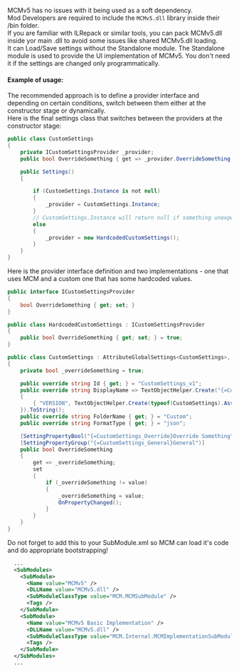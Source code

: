 MCMv5 has no issues with it being used as a soft dependency.  
Mod Developers are required to include the ``MCMv5.dll`` library inside their /bin folder.  
If you are familiar with ILRepack or similar tools, you can pack MCMv5.dll inside yor main .dll to avoid some issues like shared MCMv5.dll loading.  
It can Load/Save settings without the Standalone module. The Standalone module is used to provide the UI implementation of MCMv5. You don't need it if the settings are changed only programmatically.  

#### Example of usage:
The recommended approach is to define a provider interface and depending on certain conditions, switch between them either at the constructor stage or dynamically.  
Here is the final settings class that switches between the providers at the constructor stage:
```csharp
public class CustomSettings
{
    private ICustomSettingsProvider _provider;
    public bool OverrideSomething { get => _provider.OverrideSomething; set => _provider.OverrideSomething = value; }

    public Settings()
    {

        if (CustomSettings.Instance is not null)
        {
            _provider = CustomSettings.Instance;
        }
        // CustomSettings.Instance will return null if something unexpected happened.
        else
        {
            _provider = new HardcodedCustomSettings();
        }
    }
}
```

Here is the provider interface definition and two implementations - one that uses MCM and a custom one that has some hardcoded values.
```csharp
public interface ICustomSettingsProvider
{
    bool OverrideSomething { get; set; }
}

public class HardcodedCustomSettings : ICustomSettingsProvider
{
    public bool OverrideSomething { get; set; } = true;
}

public class CustomSettings : AttributeGlobalSettings<CustomSettings>, ICustomSettingsProvider
{
    private bool _overrideSomething = true;

    public override string Id { get; } = "CustomSettings_v1";
    public override string DisplayName => TextObjectHelper.Create("{=CustomSettings_Name}Custom {VERSION}", new Dictionary<string, TextObject>
    {
        { "VERSION", TextObjectHelper.Create(typeof(CustomSettings).Assembly.GetName().Version.ToString(3)) }
    }).ToString();
    public override string FolderName { get; } = "Custom";
    public override string FormatType { get; } = "json";

    [SettingPropertyBool("{=CustomSettings_Override}Override Something", RequireRestart = true, HintText = "{=CustomSettings_OverrideDesc}If set, does something.")]
    [SettingPropertyGroup("{=CustomSettings_General}General")]
    public bool OverrideSomething
    {
        get => _overrideSomething;
        set
        {
            if (_overrideSomething != value)
            {
                _overrideSomething = value;
                OnPropertyChanged();
            }
        }
    }
}
```

Do not forget to add this to your SubModule.xml so MCM can load it's code and do appropriate bootstrapping!
```xml
  ...
  <SubModules>
    <SubModule>
      <Name value="MCMv5" />
      <DLLName value="MCMv5.dll" />
      <SubModuleClassType value="MCM.MCMSubModule" />
      <Tags />
    </SubModule>
    <SubModule>
      <Name value="MCMv5 Basic Implementation" />
      <DLLName value="MCMv5.dll" />
      <SubModuleClassType value="MCM.Internal.MCMImplementationSubModule" />
      <Tags />
    </SubModule>
  </SubModules>
  ...
```